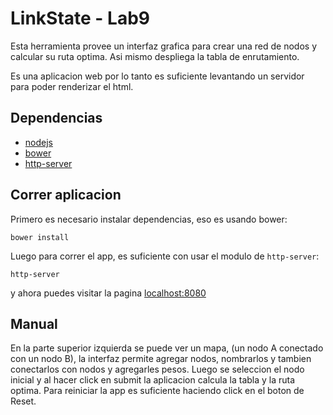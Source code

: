 # LinkState - Lab9

Esta herramienta provee un interfaz grafica para crear una red de nodos y calcular su ruta optima. Asi mismo despliega la tabla de enrutamiento.

Es una aplicacion web por lo tanto es suficiente levantando un servidor para poder renderizar el html.

## Dependencias

* [nodejs](https://nodejs.org/en/download/)
* [bower](http://bower.io/#install-bower)
* [http-server](https://www.npmjs.com/package/http-server)

## Correr aplicacion

Primero es necesario instalar dependencias, eso es usando bower:
```
bower install
```

Luego para correr el app, es suficiente con usar el modulo de `http-server`:
```
http-server
```

y ahora puedes visitar la pagina [localhost:8080](localhost:8080)

## Manual

En la parte superior izquierda se puede ver un mapa, (un nodo A conectado con un nodo B), la interfaz permite agregar nodos, nombrarlos y tambien conectarlos con nodos y agregarles pesos. Luego se seleccion el nodo inicial y al hacer click en submit la aplicacion calcula la tabla y la ruta optima. Para reiniciar la app es suficiente haciendo click en el boton de Reset.